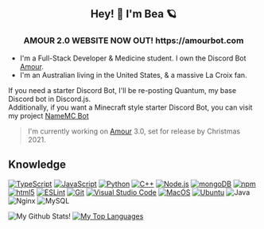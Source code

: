 <h2 align="center">Hey! 👋 I'm Bea 🪐</h2>
<h3 align="center">AMOUR 2.0 WEBSITE NOW OUT! https://amourbot.com</h3>


- I'm a Full-Stack Developer & Medicine student. I own the Discord Bot [Amour](https://amourbot.com).
- I'm an Australian living in the United States, & a massive La Croix fan.

 
If you need a starter Discord Bot, I'll be re-posting Quantum, my base Discord bot in Discord.js. <br/>
Additionally, if you want a Minecraft style starter Discord Bot, you can visit my project [NameMC Bot](https://github.com/zredrum/namemcbot) <br/>

> I'm currently working on [Amour](https://amourbot.com) 3.0, set for release by Christmas 2021.

## Knowledge
[<img alt="TypeScript" src="https://img.shields.io/badge/-TypeScript-007acc?style=flat-square&color=4e3754&logo=typescript&logoColor=white" />](https://www.typescriptlang.org) [<img alt="JavaScript" src="https://img.shields.io/badge/-JavaScript-edb200?style=flat-square&color=4e3754&logo=javascript&logoColor=white" />](https://developer.mozilla.org/en-US/docs/Web/JavaScript) [<img alt="Python" src="https://img.shields.io/badge/-Python-FFD43B?style=flat-square&color=4e3754&logo=python&logoColor=white" />](https://python.org) [<img alt="C++" src="https://img.shields.io/badge/-C++-31429b?style=flat-square&color=4e3754&logo=c%2B%2B&logoColor=white" />](https://en.wikipedia.org/wiki/C++) [<img alt="Node.js" src="https://img.shields.io/badge/-Node.js-43853d?style=flat-square&color=4e3754&logo=Node.js&logoColor=white" />](https://nodejs.org) [<img alt="mongoDB" src="https://img.shields.io/badge/-mongoDB-4fb23f?style=flat-square&color=4e3754&logo=mongodb&logoColor=white" />](https://mongodb.com) [<img alt="npm" src="https://img.shields.io/badge/-NPM-CB3837?style=flat-square&color=4e3754&logo=npm&logoColor=white" />](https://npmjs.com) [<img alt="html5" src="https://img.shields.io/badge/-HTML5-E34F26?style=flat-square&color=4e3754&logo=html5&logoColor=white" />](https://developer.mozilla.org/en-US/docs/Web/Guide/HTML/HTML5) [<img alt="ESLint" src="https://img.shields.io/badge/-ESLint-4B32C3?style=flat-square&color=4e3754&logo=eslint&logoColor=white" />](https://eslint.org/) [<img alt="Git" src="https://img.shields.io/badge/-Git-f05033?style=flat-square&color=4e3754&logo=git&logoColor=white" />](https://git-scm.com) [<img alt="Visual Studio Code" src="https://img.shields.io/badge/-Visual Studio Code-007ACC?style=flat-square&color=4e3754&logo=visual-studio-code&logoColor=white" />](https://code.visualstudio.com/) [<img alt="MacOS" src="https://img.shields.io/badge/-MacOS-999999?style=flat-square&color=4e3754&logo=apple&logoColor=white" />](https://www.apple.com/macos/what-is/) [<img alt="Ubuntu" src="https://img.shields.io/badge/-Ubuntu-212121?style=flat-square&color=4e3754&logo=Ubuntu&logoColor=white" />](https://ubuntu.com/) <img alt="Java" src="https://img.shields.io/badge/Java-%23ED8B00.svg?&style=flat-square&color=4e3754&logo=Java&logoColor=white" /> <img alt="Nginx" src="https://img.shields.io/badge/Nginx%20-%23009639.svg?&style=flat-square&color=4e3754&logo=Nginx&logoColor=white"/> <img alt="MySQL" src="https://img.shields.io/badge/MySQL-%2300f.svg?&style=flat-square&color=4e3754&logo=MySQL&logoColor=white"/>

![My Github Stats!](https://github-readme-stats.vercel.app/api?username=zredrum&count_private=true&theme=dracula)
[![My Top Languages](https://github-readme-stats.vercel.app/api/top-langs/?username=zredrum&layout=compact&theme=dracula)](https://github.com/anuraghazra/github-readme-stats)
